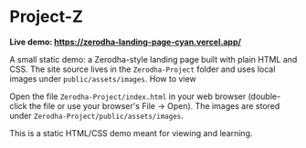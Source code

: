 # Project-Z

**Live demo: https://zerodha-landing-page-cyan.vercel.app/**

A small static demo: a Zerodha-style landing page built with plain HTML and CSS. The site source lives in the `Zerodha-Project` folder and uses local images under `public/assets/images`.
How to view

Open the file `Zerodha-Project/index.html` in your web browser (double-click the file or use your browser's File → Open). The images are stored under `Zerodha-Project/public/assets/images`.

This is a static HTML/CSS demo meant for viewing and learning. 